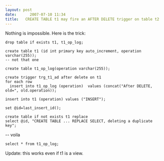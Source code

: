 ```yaml
---
layout: post
date:      2007-07-10 11:34
title:   CREATE TABLE t1 may fire an AFTER DELETE trigger on table t2
---
```


Nothing is impossible.
Here is the trick:

    drop table if exists t1, t1_op_log;

    create table t1 (id int primary key auto_increment, operation varchar(255));
    -- not that one

    create table t1_op_log(operation varchar(255));

    create trigger trg_t1_ad after delete on t1
    for each row 
      insert into t1_op_log (operation)  values (concat("After DELETE, old=", old.operation));

    insert into t1 (operation) values ("INSERT");

    set @id=last_insert_id();

    create table if not exists t1 replace
    select @id, "CREATE TABLE ... REPLACE SELECT, deleting a duplicate key";

-- voila

    select * from t1_op_log;

Update: this works even if t1 is a view.
